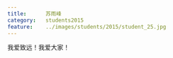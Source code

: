 ```yaml
---
title:		苏雨峰
category:	students2015
feature:	../images/students/2015/student_25.jpg
---
```

我爱致远！我爱大家！


